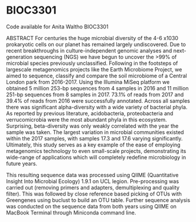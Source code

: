 # BIOC3301
Code available for Anita Waltho BIOC3301 

ABSTRACT
For centuries the huge microbial diversity of the 4-6 x1030 prokaryotic cells on our planet has remained largely undiscovered. Due to recent breakthroughs in culture-independent genomic analyses and next-generation sequencing (NGS) we have begun to uncover the >99% of microbial species previously unclassified. Following in the footsteps of largescale metagenomics projects like the Earth Microbiome Project, we aimed to sequence, classify and compare the soil microbiome of a Central London park from 2016-2017. Using the Illumina MiSeq platform we obtained 5 million 253-bp sequences from 4 samples in 2016 and 11 million 251-bp sequences from 8 samples in 2017. 73.1% of reads from 2017 and 39.4% of reads from 2016 were successfully annotated. Across all samples there was significant alpha-diversity with a wide variety of bacterial phyla. As reported by previous literature, acidobacteria, proteobacteria and verrucomicrobia were the most abundant phyla in this ecosystem. Surprising, beta-diversity was only weakly correlated with the year the sample was taken. The largest variation in microbial communities existed within the 2017 samples, with samples 17.3 and 17.6 varying significantly. Ultimately, this study serves as a key example of the ease of employing metagenomics technology to even small-scale projects, demonstrating its wide-range of applications which will completely redefine microbiology in future years.

This resulting sequence data was processed using QIIME (Quantitative Insight Into Microbial Ecology) 1.9.1 on UCL legion. 
Pre-processing was carried out (removing primers and adapters, demultiplexing and quality filter).
This was followed by close reference based picking of OTUs with Greengenes using buclust to build an OTU table. 
Further sequence analysis was conducted on the sequence data from both years using QIIME on MacBook Terminal through Miniconda command line. 
